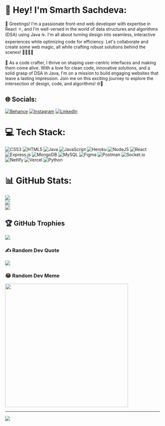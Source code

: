 # 💫 Hey! I'm Smarth Sachdeva:
👋 Greetings! I'm a passionate front-end web developer with expertise in React ⚛️, and I'm well-versed in the world of data structures and algorithms (DSA) using Java ☕. I'm all about turning design into seamless, interactive experiences while optimizing code for efficiency. Let's collaborate and create some web magic, all while crafting robust solutions behind the scenes! 🌟🎨👨‍💻<br><br>🚀 As a code crafter, I thrive on shaping user-centric interfaces and making them come alive. With a love for clean code, innovative solutions, and a solid grasp of DSA in Java, I'm on a mission to build engaging websites that leave a lasting impression. Join me on this exciting journey to explore the intersection of design, code, and algorithms! 🌐🚀


## 🌐 Socials:
[![Behance](https://img.shields.io/badge/Behance-1769ff?logo=behance&logoColor=white)](https://behance.net/smarthsachdeva) [![Instagram](https://img.shields.io/badge/Instagram-%23E4405F.svg?logo=Instagram&logoColor=white)](https://instagram.com/smarthonlyy) [![LinkedIn](https://img.shields.io/badge/LinkedIn-%230077B5.svg?logo=linkedin&logoColor=white)](https://linkedin.com/in/smarthsachdeva1632) 

# 💻 Tech Stack:
![CSS3](https://img.shields.io/badge/css3-%231572B6.svg?style=for-the-badge&logo=css3&logoColor=white) ![HTML5](https://img.shields.io/badge/html5-%23E34F26.svg?style=for-the-badge&logo=html5&logoColor=white) ![Java](https://img.shields.io/badge/java-%23ED8B00.svg?style=for-the-badge&logo=java&logoColor=white) ![JavaScript](https://img.shields.io/badge/javascript-%23323330.svg?style=for-the-badge&logo=javascript&logoColor=%23F7DF1E) ![Heroku](https://img.shields.io/badge/heroku-%23430098.svg?style=for-the-badge&logo=heroku&logoColor=white) ![NodeJS](https://img.shields.io/badge/node.js-6DA55F?style=for-the-badge&logo=node.js&logoColor=white) ![React](https://img.shields.io/badge/react-%2320232a.svg?style=for-the-badge&logo=react&logoColor=%2361DAFB) ![Express.js](https://img.shields.io/badge/express.js-%23404d59.svg?style=for-the-badge&logo=express&logoColor=%2361DAFB) ![MongoDB](https://img.shields.io/badge/MongoDB-%234ea94b.svg?style=for-the-badge&logo=mongodb&logoColor=white) ![MySQL](https://img.shields.io/badge/mysql-%2300f.svg?style=for-the-badge&logo=mysql&logoColor=white) 	![Figma](https://img.shields.io/badge/figma-%23F24E1E.svg?style=for-the-badge&logo=figma&logoColor=white) ![Postman](https://img.shields.io/badge/Postman-FF6C37?style=for-the-badge&logo=postman&logoColor=white) ![Socket.io](https://img.shields.io/badge/Socket.io-black?style=for-the-badge&logo=socket.io&badgeColor=010101) ![Netlify](https://img.shields.io/badge/netlify-%23000000.svg?style=for-the-badge&logo=netlify&logoColor=#00C7B7) ![Vercel](https://img.shields.io/badge/vercel-%23000000.svg?style=for-the-badge&logo=vercel&logoColor=white) ![Python](https://img.shields.io/badge/python-3670A0?style=for-the-badge&logo=python&logoColor=ffdd54)
# 📊 GitHub Stats:
![](https://github-readme-stats.vercel.app/api?username=SmarthSachdeva&theme=dark&hide_border=false&include_all_commits=false&count_private=false)<br/>
![](https://github-readme-streak-stats.herokuapp.com/?user=SmarthSachdeva&theme=dark&hide_border=false)<br/>
![](https://github-readme-stats.vercel.app/api/top-langs/?username=SmarthSachdeva&theme=dark&hide_border=false&include_all_commits=false&count_private=false&layout=compact)

## 🏆 GitHub Trophies
![](https://github-profile-trophy.vercel.app/?username=SmarthSachdeva&theme=darkhub&no-frame=false&no-bg=false&margin-w=4)

### ✍️ Random Dev Quote
![](https://quotes-github-readme.vercel.app/api?type=horizontal&theme=dark)

### 😂 Random Dev Meme
<img src='https://randommeme-five.vercel.app/' style="height: 400px;"/>

---
[![](https://visitcount.itsvg.in/api?id=SmarthSachdeva&icon=5&color=1)](https://visitcount.itsvg.in)

<!-- Proudly created with GPRM ( https://gprm.itsvg.in ) -->
